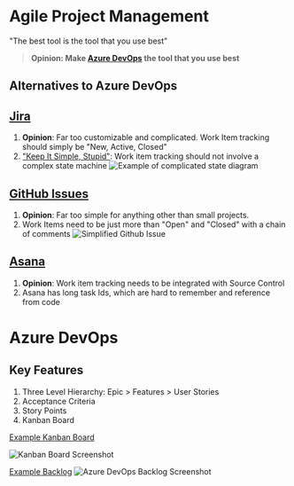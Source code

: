 # Agile Project Management

"The best tool is the tool that you use best"

> **Opinion: Make [Azure DevOps](https://azure.microsoft.com/en-us/services/devops/) the tool that you use best**

## Alternatives to Azure DevOps

## [Jira](https://www.atlassian.com/software/jira)

1. **Opinion**: Far too customizable and complicated. Work Item tracking should simply be "New, Active, Closed"
2. ["Keep It Simple, Stupid"](https://en.wikipedia.org/wiki/KISS_principle): Work item tracking should not involve a
   complex state machine
   ![Example of complicated state diagram](jira_workflow_example.png)

## [GitHub Issues](https://github.com/features/issues)

1. **Opinion**: Far too simple for anything other than small projects.
2. Work Items need to be just more than "Open" and "Closed" with a chain of comments
   ![Simplified Github Issue](github_issue_example.png)

## [Asana](https://asana.com/)

1. **Opinion**: Work item tracking needs to be integrated with Source Control
2. Asana has long task Ids, which are hard to remember and reference from code

# Azure DevOps

## Key Features

1. Three Level Hierarchy: Epic > Features > User Stories
2. Acceptance Criteria
3. Story Points
4. Kanban Board

[Example Kanban Board](https://dev.azure.com/samhowes/Public%20Opinion/_boards/board/t/Public%20Opinion%20Team/Stories)

![Kanban Board Screenshot](kanban_example.png)

[Example Backlog](https://dev.azure.com/samhowes/Public%20Opinion/_backlogs/backlog/Public%20Opinion%20Team/Epics)
![Azure DevOps Backlog Screenshot](backlog_example.png)
